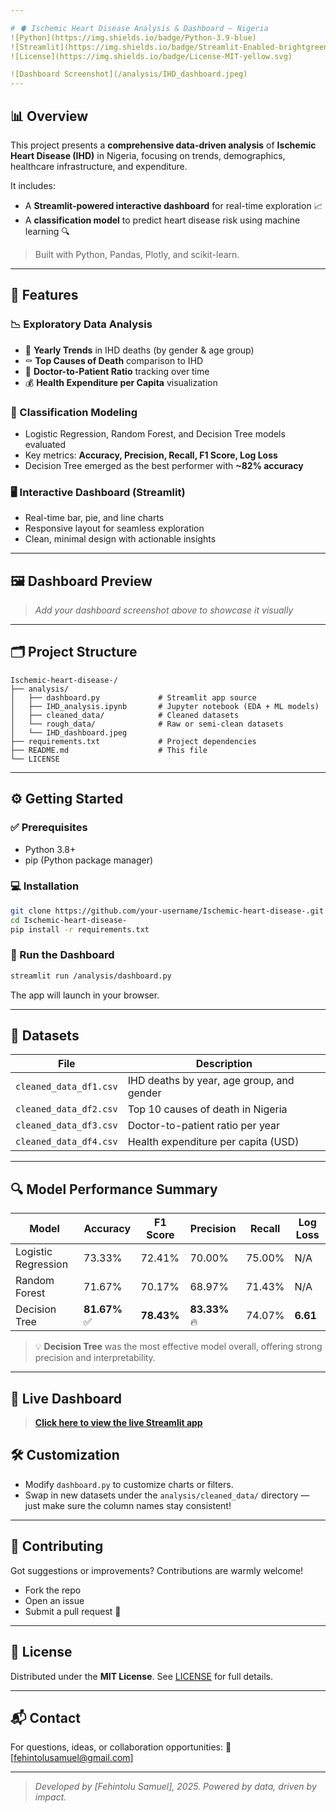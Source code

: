 ```yaml
---

# 🫀 Ischemic Heart Disease Analysis & Dashboard – Nigeria
![Python](https://img.shields.io/badge/Python-3.9-blue)
![Streamlit](https://img.shields.io/badge/Streamlit-Enabled-brightgreen)
![License](https://img.shields.io/badge/License-MIT-yellow.svg)

![Dashboard Screenshot](/analysis/IHD_dashboard.jpeg)
---
```


## 📊 Overview

This project presents a **comprehensive data-driven analysis** of **Ischemic Heart Disease (IHD)** in Nigeria, focusing on trends, demographics, healthcare infrastructure, and expenditure.

It includes:

* A **Streamlit-powered interactive dashboard** for real-time exploration 📈
* A **classification model** to predict heart disease risk using machine learning 🔍

> Built with Python, Pandas, Plotly, and scikit-learn.

---

## 🚀 Features

### 📉 Exploratory Data Analysis

* 📆 **Yearly Trends** in IHD deaths (by gender & age group)
* ⚰️ **Top Causes of Death** comparison to IHD
* 🏥 **Doctor-to-Patient Ratio** tracking over time
* 💰 **Health Expenditure per Capita** visualization

### 🧠 Classification Modeling

* Logistic Regression, Random Forest, and Decision Tree models evaluated
* Key metrics: **Accuracy, Precision, Recall, F1 Score, Log Loss**
* Decision Tree emerged as the best performer with **\~82% accuracy**

### 🖥️ Interactive Dashboard (Streamlit)

* Real-time bar, pie, and line charts
* Responsive layout for seamless exploration
* Clean, minimal design with actionable insights

---

## 🖼️ Dashboard Preview

> *Add your dashboard screenshot above to showcase it visually*

---

## 🗂️ Project Structure

```
Ischemic-heart-disease-/
├── analysis/
│   ├── dashboard.py             # Streamlit app source
│   ├── IHD_analysis.ipynb       # Jupyter notebook (EDA + ML models)
│   ├── cleaned_data/            # Cleaned datasets
│   └── rough_data/              # Raw or semi-clean datasets
│   └── IHD_dashboard.jpeg
├── requirements.txt             # Project dependencies
├── README.md                    # This file
└── LICENSE
```

---

## ⚙️ Getting Started

### ✅ Prerequisites

* Python 3.8+
* pip (Python package manager)

### 💻 Installation

```bash
git clone https://github.com/your-username/Ischemic-heart-disease-.git
cd Ischemic-heart-disease-
pip install -r requirements.txt
```

### 🚀 Run the Dashboard

```bash
streamlit run /analysis/dashboard.py
```

The app will launch in your browser.

---

## 📂 Datasets

| File                   | Description                               |
| ---------------------- | ----------------------------------------- |
| `cleaned_data_df1.csv` | IHD deaths by year, age group, and gender |
| `cleaned_data_df2.csv` | Top 10 causes of death in Nigeria         |
| `cleaned_data_df3.csv` | Doctor-to-patient ratio per year          |
| `cleaned_data_df4.csv` | Health expenditure per capita (USD)       |

---

## 🔍 Model Performance Summary

| Model               | Accuracy     | F1 Score   | Precision     | Recall | Log Loss |
| ------------------- | ------------ | ---------- | ------------- | ------ | -------- |
| Logistic Regression | 73.33%       | 72.41%     | 70.00%        | 75.00% | N/A      |
| Random Forest       | 71.67%       | 70.17%     | 68.97%        | 71.43% | N/A      |
| Decision Tree       | **81.67%** ✅ | **78.43%** | **83.33%** 🔥 | 74.07% | **6.61** |

> 💡 **Decision Tree** was the most effective model overall, offering strong precision and interpretability.

---
## 🚀 Live Dashboard

> **[Click here to view the live Streamlit app](https://mqtij9hki8hcf5luxjgv4q.streamlit.app/)**  

## 🛠️ Customization

* Modify `dashboard.py` to customize charts or filters.
* Swap in new datasets under the `analysis/cleaned_data/` directory — just make sure the column names stay consistent!

---

## 🤝 Contributing

Got suggestions or improvements? Contributions are warmly welcome!

* Fork the repo
* Open an issue
* Submit a pull request 🚀

---

## 📄 License

Distributed under the **MIT License**.
See [LICENSE](LICENSE) for full details.

---

## 📬 Contact

For questions, ideas, or collaboration opportunities:
📧 \[[fehintolusamuel@gmail.com](mailto:ehintolusamuel@gmail.com)]

---

> *Developed by \[Fehintolu Samuel], 2025. Powered by data, driven by impact.*
